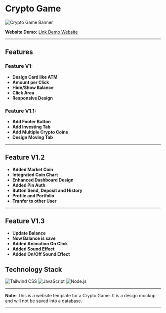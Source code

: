 
# **Crypto Game**

![Crypto Game Banner](https://cdn.pixabay.com/photo/2020/06/10/09/31/bitcoin-5281986_960_720.jpg)

**Website Demo:** [Link Demo Website](https://jzuvgti.github.io/crypto-game/)

---

## **Features**

### **Feature V1:**
- **Design Card like ATM**
- **Amount per Click**
- **Hide/Show Balance**
- **Click Area**
- **Responsive Design**

### **Feature V1.1:**
- **Add Footer Button**
- **Add Investing Tab**
- **Add Multiple Crypto Coins**
- **Design Moving Tab**

---

## **Feature V1.2**

- **Added Market Coin**
- **Integrated Coin Chart**
- **Enhanced Dashboard Design**
- **Added Pin Auth**
- **Button Send, Deposit and History**
- **Profile and Portfolio**
- **Tranfer to other User**

---

## **Feature V1.3**

- **Update Balance**
- **Now Balance is save**
- **Added Animation On Click**
- **Added Sound Effect**
- **Added On/Off Sound Effect**

## **Technology Stack**

![Tailwind CSS](https://img.shields.io/badge/Tailwind%20CSS-38B2AC?logo=tailwindcss&logoColor=white&style=for-the-badge)
![JavaScript](https://img.shields.io/badge/JavaScript-F7DF1E?logo=javascript&logoColor=black&style=for-the-badge)
![Node.js](https://img.shields.io/badge/Node.js-339933?logo=node.js&logoColor=white&style=for-the-badge)

---

**Note:**  This is a website template for a Crypto Game. It is a design mockup and will not be saved into a database.

---
